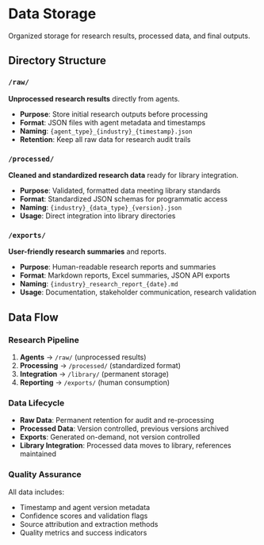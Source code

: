 # Data Storage

Organized storage for research results, processed data, and final outputs.

## Directory Structure

### `/raw/`
**Unprocessed research results** directly from agents.
- **Purpose**: Store initial research outputs before processing
- **Format**: JSON files with agent metadata and timestamps
- **Naming**: `{agent_type}_{industry}_{timestamp}.json`
- **Retention**: Keep all raw data for research audit trails

### `/processed/`
**Cleaned and standardized research data** ready for library integration.
- **Purpose**: Validated, formatted data meeting library standards
- **Format**: Standardized JSON schemas for programmatic access
- **Naming**: `{industry}_{data_type}_{version}.json`
- **Usage**: Direct integration into library directories

### `/exports/`
**User-friendly research summaries** and reports.
- **Purpose**: Human-readable research reports and summaries
- **Format**: Markdown reports, Excel summaries, JSON API exports
- **Naming**: `{industry}_research_report_{date}.md`
- **Usage**: Documentation, stakeholder communication, research validation

## Data Flow

### Research Pipeline
1. **Agents** → `/raw/` (unprocessed results)
2. **Processing** → `/processed/` (standardized format)
3. **Integration** → `/library/` (permanent storage)
4. **Reporting** → `/exports/` (human consumption)

### Data Lifecycle
- **Raw Data**: Permanent retention for audit and re-processing
- **Processed Data**: Version controlled, previous versions archived
- **Exports**: Generated on-demand, not version controlled
- **Library Integration**: Processed data moves to library, references maintained

### Quality Assurance
All data includes:
- Timestamp and agent version metadata
- Confidence scores and validation flags
- Source attribution and extraction methods
- Quality metrics and success indicators